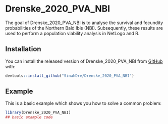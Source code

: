 
# Drenske_2020_PVA_NBI

<!-- badges: start -->
<!-- badges: end -->

The goal of Drenske_2020_PVA_NBI is to analyse the survival and fecundity probabilities of the Northern Bald Ibis (NBI). Subsequently, these results are used to perform a population viability analysis in NetLogo and R. 

## Installation

<!-- You can install the released version of Drenske_2020_PVA_NBI from [CRAN](https://CRAN.R-project.org) with:-->
You can install the released version of Drenske_2020_PVA_NBI from [GitHub](https://github.com/) with:

``` r
devtools::install_github("SinahDre/Drenske_2020_PVA_NBI")
```

## Example

This is a basic example which shows you how to solve a common problem:

``` r
library(Drenske_2020_PVA_NBI)
## basic example code
```


